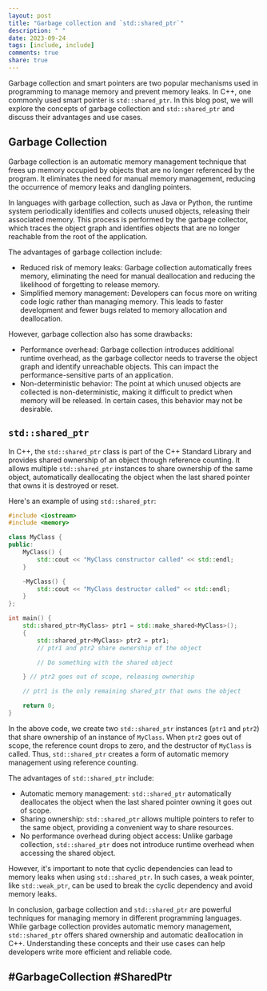 ```yaml
---
layout: post
title: "Garbage collection and `std::shared_ptr`"
description: " "
date: 2023-09-24
tags: [include, include]
comments: true
share: true
---
```


Garbage collection and smart pointers are two popular mechanisms used in programming to manage memory and prevent memory leaks. In C++, one commonly used smart pointer is `std::shared_ptr`. In this blog post, we will explore the concepts of garbage collection and `std::shared_ptr` and discuss their advantages and use cases.

## Garbage Collection

Garbage collection is an automatic memory management technique that frees up memory occupied by objects that are no longer referenced by the program. It eliminates the need for manual memory management, reducing the occurrence of memory leaks and dangling pointers.

In languages with garbage collection, such as Java or Python, the runtime system periodically identifies and collects unused objects, releasing their associated memory. This process is performed by the garbage collector, which traces the object graph and identifies objects that are no longer reachable from the root of the application.

The advantages of garbage collection include:

- Reduced risk of memory leaks: Garbage collection automatically frees memory, eliminating the need for manual deallocation and reducing the likelihood of forgetting to release memory.
- Simplified memory management: Developers can focus more on writing code logic rather than managing memory. This leads to faster development and fewer bugs related to memory allocation and deallocation.

However, garbage collection also has some drawbacks:

- Performance overhead: Garbage collection introduces additional runtime overhead, as the garbage collector needs to traverse the object graph and identify unreachable objects. This can impact the performance-sensitive parts of an application.
- Non-deterministic behavior: The point at which unused objects are collected is non-deterministic, making it difficult to predict when memory will be released. In certain cases, this behavior may not be desirable.

## `std::shared_ptr`

In C++, the `std::shared_ptr` class is part of the C++ Standard Library and provides shared ownership of an object through reference counting. It allows multiple `std::shared_ptr` instances to share ownership of the same object, automatically deallocating the object when the last shared pointer that owns it is destroyed or reset.

Here's an example of using `std::shared_ptr`:

```cpp
#include <iostream>
#include <memory>

class MyClass {
public:
    MyClass() {
        std::cout << "MyClass constructor called" << std::endl;
    }

    ~MyClass() {
        std::cout << "MyClass destructor called" << std::endl;
    }
};

int main() {
    std::shared_ptr<MyClass> ptr1 = std::make_shared<MyClass>();
    {
        std::shared_ptr<MyClass> ptr2 = ptr1;
        // ptr1 and ptr2 share ownership of the object

        // Do something with the shared object

    } // ptr2 goes out of scope, releasing ownership

    // ptr1 is the only remaining shared_ptr that owns the object

    return 0;
}
```

In the above code, we create two `std::shared_ptr` instances (`ptr1` and `ptr2`) that share ownership of an instance of `MyClass`. When `ptr2` goes out of scope, the reference count drops to zero, and the destructor of `MyClass` is called. Thus, `std::shared_ptr` creates a form of automatic memory management using reference counting.

The advantages of `std::shared_ptr` include:

- Automatic memory management: `std::shared_ptr` automatically deallocates the object when the last shared pointer owning it goes out of scope.
- Sharing ownership: `std::shared_ptr` allows multiple pointers to refer to the same object, providing a convenient way to share resources.
- No performance overhead during object access: Unlike garbage collection, `std::shared_ptr` does not introduce runtime overhead when accessing the shared object.

However, it's important to note that cyclic dependencies can lead to memory leaks when using `std::shared_ptr`. In such cases, a weak pointer, like `std::weak_ptr`, can be used to break the cyclic dependency and avoid memory leaks.

In conclusion, garbage collection and `std::shared_ptr` are powerful techniques for managing memory in different programming languages. While garbage collection provides automatic memory management, `std::shared_ptr` offers shared ownership and automatic deallocation in C++. Understanding these concepts and their use cases can help developers write more efficient and reliable code.

## #GarbageCollection #SharedPtr